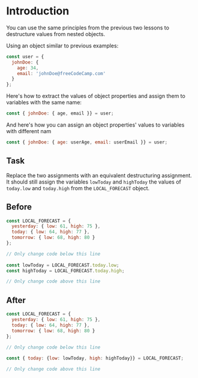 # Introduction
You can use the same principles from the previous two lessons to destructure values from nested objects.

Using an object similar to previous examples:
```javascript
const user = {
  johnDoe: { 
    age: 34,
    email: 'johnDoe@freeCodeCamp.com'
  }
};
```

Here's how to extract the values of object properties and assign them to variables with the same name:
```javascript
const { johnDoe: { age, email }} = user;
```
And here's how you can assign an object properties' values to variables with different nam
```javascript
const { johnDoe: { age: userAge, email: userEmail }} = user;
```

## Task 
Replace the two assignments with an equivalent destructuring assignment. It should still assign the variables `lowToday` and `highToday` the values of `today.low` and `today.high` from the `LOCAL_FORECAST` object.

## Before

```javascript
const LOCAL_FORECAST = {
  yesterday: { low: 61, high: 75 },
  today: { low: 64, high: 77 },
  tomorrow: { low: 68, high: 80 }
};

// Only change code below this line
  
const lowToday = LOCAL_FORECAST.today.low;
const highToday = LOCAL_FORECAST.today.high;

// Only change code above this line
```

## After

```javascript
const LOCAL_FORECAST = {
  yesterday: { low: 61, high: 75 },
  today: { low: 64, high: 77 },
  tomorrow: { low: 68, high: 80 }
};

// Only change code below this line
  
const { today: {low: lowToday, high: highToday}} = LOCAL_FORECAST;

// Only change code above this line
```
